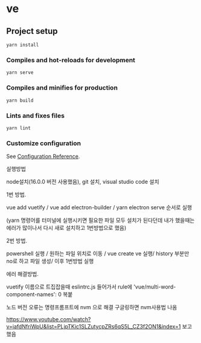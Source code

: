 # ve

## Project setup
```
yarn install
```

### Compiles and hot-reloads for development
```
yarn serve
```

### Compiles and minifies for production
```
yarn build
```

### Lints and fixes files
```
yarn lint
```

### Customize configuration
See [Configuration Reference](https://cli.vuejs.org/config/).


실행방법

node설치(16.0.0 버전 사용했음), git 설치, visual studio code 설치

1번 방법.

vue add vuetify /
vue add electron-builder /
yarn electron serve
순서로 실행

(yarn 명령어를 터미널에 실행시키면 필요한 파일 모두 설치가 된다던데
내가 했을때는 에러가 많이나서 다시 새로 설치하고 1번방법으로 했음)


2번 방법.

powershell 실행 /
원하는 파일 위치로 이동 /
vue create ve 실행/
history 부분만 no로 하고 파일 생성/
이후 1번방법 실행


에러 해결방법.

vuetify 이름으로 트집잡을때 eslintrc.js 들어가서
rule에
'vue/multi-word-component-names': 0
복붙

노드 버전 오류는 명령프롬프트에 nvm 으로 해결
구글링하면 nvm사용법 나옴

https://www.youtube.com/watch?v=jafdNfriWpU&list=PLjpTKic1SLZutycpZRs6qS5L_CZ3f2ON1&index=1 보고 했음


